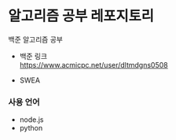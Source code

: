 #  알고리즘 공부 레포지토리
백준 알고리즘 공부
- 백준 링크  
https://www.acmicpc.net/user/dltmdgns0508

- SWEA

### 사용 언어
- node.js
- python


